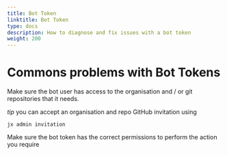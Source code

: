 ```yaml
---
title: Bot Token
linktitle: Bot Token
type: docs
description: How to diagnose and fix issues with a bot token
weight: 200
---
```


# Commons problems with Bot Tokens

Make sure the bot user has access to the organisation and / or git repositories that it needs.

_tip_ you can accept an organisation and repo GitHub invitation using

```
jx admin invitation
```

Make sure the bot token has the correct permissions to perform the action you require
